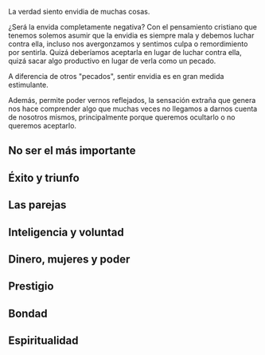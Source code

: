 La verdad siento envidia de muchas cosas. 

¿Será la envida completamente negativa? Con el pensamiento cristiano que tenemos solemos asumir que la envidia es siempre mala y debemos luchar contra ella, incluso nos avergonzamos y sentimos culpa o remordimiento por sentirla. Quizá deberíamos aceptarla en lugar de luchar contra ella, quizá sacar algo productivo en lugar de verla como un pecado. 

A diferencia de otros "pecados", sentir envidia es en gran medida estimulante. 

Además, permite poder vernos reflejados, la sensación extraña que genera nos hace comprender algo que muchas veces no llegamos a darnos cuenta de nosotros mismos, principalmente porque queremos ocultarlo o no queremos aceptarlo. 

## No ser el más importante 

## Éxito y triunfo 

## Las parejas 

## Inteligencia y voluntad 

## Dinero, mujeres y poder 

## Prestigio 

## Bondad 

## Espiritualidad